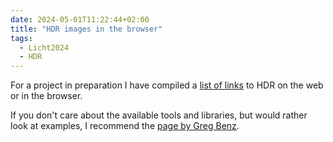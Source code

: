 ```yaml
---
date: 2024-05-01T11:22:44+02:00
title: "HDR images in the browser"
tags:
  - Licht2024
  - HDR
---
```


For a project in preparation I have compiled a [list of links](https://github.com/cmahnke/awesome-browser-hdr/blob/main/README.md) to HDR on the web or in the browser.
<!--more-->
If you don't care about the available tools and libraries, but would rather look at examples, I recommend the [page by Greg Benz](https://gregbenzphotography.com/hdr/).
